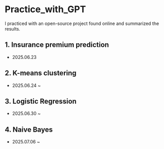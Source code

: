 # Practice_with_GPT
I practiced with an open-source project found online and summarized the results.

## 1. Insurance premium prediction
- 2025.06.23 

## 2. K-means clustering
- 2025.06.24 ~

## 3. Logistic Regression
- 2025.06.30 ~

## 4. Naive Bayes
- 2025.07.06 ~

